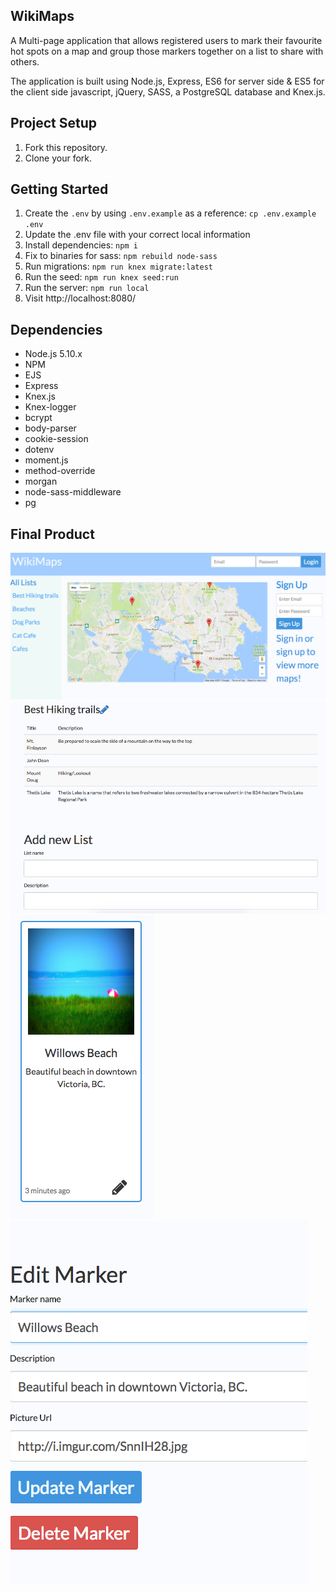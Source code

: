 ## WikiMaps

A Multi-page application that allows registered users to mark their favourite hot spots on a map and group those markers together on a list to share with others.

The application is built using Node.js, Express, ES6 for server side & ES5 for the client side javascript, jQuery, SASS, a PostgreSQL database and Knex.js.


## Project Setup

1. Fork this repository.
2. Clone your fork.

## Getting Started

1. Create the `.env` by using `.env.example` as a reference: `cp .env.example .env`
2. Update the .env file with your correct local information
3. Install dependencies: `npm i`
4. Fix to binaries for sass: `npm rebuild node-sass`
5. Run migrations: `npm run knex migrate:latest`
7. Run the seed: `npm run knex seed:run`
9. Run the server: `npm run local`
10. Visit http://localhost:8080/

## Dependencies

- Node.js 5.10.x 
- NPM  
- EJS 
- Express 
- Knex.js 
- Knex-logger 
- bcrypt 
- body-parser 
- cookie-session 
- dotenv 
- moment.js 
- method-override 
- morgan 
- node-sass-middleware
- pg 

## Final Product

!["Screenshot of Login page"](https://github.com/hannahva/midterm-project/blob/master/public/docs/Login-page.png)
!["Screenshot of List"](https://github.com/hannahva/midterm-project/blob/master/public/docs/list-page.png)
!["Screenshot of Marker card"](https://github.com/hannahva/midterm-project/blob/master/public/docs/marker-card.png)
!["Screenshot of update form"](https://github.com/hannahva/midterm-project/blob/master/public/docs/edit-marker.png)

